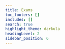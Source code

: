 ```yaml
---
title: Exams
toc_footers: []
includes: []
search: true
highlight_theme: darkula
headingLevel: 2
sidebar_position: 6
---
```

